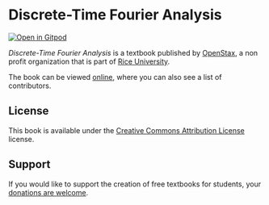 # Discrete-Time Fourier Analysis

[![Open in Gitpod](https://gitpod.io/button/open-in-gitpod.svg)](https://gitpod.io/from-referrer/)

_Discrete-Time Fourier Analysis_ is a textbook published by [OpenStax](https://openstax.org/), a non profit organization that is part of [Rice University](https://www.rice.edu/).

The book can be viewed [online](https://github.com/cnx-user-books/cnxbook-discrete-time-fourier-analysis/releases/latest), where you can also see a list of contributors.

## License
This book is available under the [Creative Commons Attribution License](./LICENSE) license.

## Support
If you would like to support the creation of free textbooks for students, your [donations are welcome](https://riceconnect.rice.edu/donation/support-openstax-banner).
